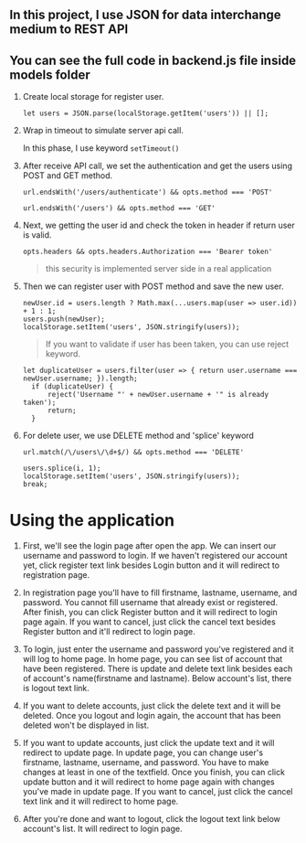 ## In this project, I use JSON for data interchange medium to REST API
## You can see the full code in backend.js file inside models folder


1. Create local storage for register user.
    ```
    let users = JSON.parse(localStorage.getItem('users')) || [];
    ```

2. Wrap in timeout to simulate server api call.
    
    In this phase, I use keyword ```setTimeout()```


3. After receive API call, we set the authentication and get the users using POST and GET method.
    ```
    url.endsWith('/users/authenticate') && opts.method === 'POST'
    
    url.endsWith('/users') && opts.method === 'GET'
    ```
    
4. Next, we getting the user id and check the token in header if return user is valid.
    ```
    opts.headers && opts.headers.Authorization === 'Bearer token'
    ```
   >this security is implemented server side in a real application
   
   
5. Then we can register user with POST method and save the new user.
    ```
    newUser.id = users.length ? Math.max(...users.map(user => user.id)) + 1 : 1;
    users.push(newUser);
    localStorage.setItem('users', JSON.stringify(users));
    ```
   >If you want to validate if user has been taken, you can use reject keyword.
    ```
    let duplicateUser = users.filter(user => { return user.username === newUser.username; }).length;
      if (duplicateUser) {
          reject('Username "' + newUser.username + '" is already taken');
          return;
      }
    ```
6. For delete user, we use DELETE method and 'splice' keyword  
    ```
    url.match(/\/users\/\d+$/) && opts.method === 'DELETE'
    ```
    ```
    users.splice(i, 1);
    localStorage.setItem('users', JSON.stringify(users));
    break;
    ```
    
# Using the application

1. First, we'll see the login page after open the app. We can insert our username and password to login. If we haven't registered our
   account yet, click register text link besides Login button and it will redirect to registration page.
   
2. In registration page you'll have to fill firstname, lastname, username, and password. You cannot fill username that already exist 
   or registered. After finish, you can click Register button and it will redirect to login page again. If you want to cancel, just
   click the cancel text besides Register button and it'll redirect to login page. 
   
3. To login, just enter the username and password you've registered and it will log to home page. In home page, you can see list of 
   account that have been registered. There is update and delete text link besides each of account's name(firstname and lastname). 
   Below account's list, there is logout text link.
   
4. If you want to delete accounts, just click the delete text and it will be deleted. Once you logout and login again, the account that 
   has been deleted won't be displayed in list.
   
5. If you want to update accounts, just click the update text and it will redirect to update page. In update page, you can change user's
   firstname, lastname, username, and password. You have to make changes at least in one of the textfield. Once you finish, you can
   click update button and it will redirect to home page again with changes you've made in update page. If you want to cancel, just
   click the cancel text link and it will redirect to home page.
   
6. After you're done and want to logout, click the logout text link below account's list. It will redirect to login page.
